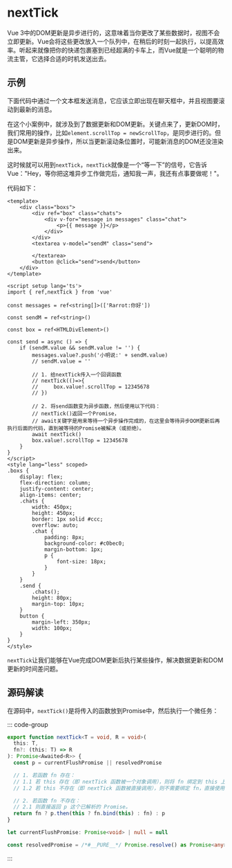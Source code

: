 # nextTick

Vue 3中的DOM更新是异步进行的，这意味着当你更改了某些数据时，视图不会立即更新。Vue会将这些更改放入一个队列中，在稍后的时刻一起执行，以提高效率。听起来就像把你的快递包裹塞到已经超满的卡车上，而Vue就是一个聪明的物流主管，它选择合适的时机发送出去。


## 示例
下面代码中通过一个文本框发送消息，它应该立即出现在聊天框中，并且视图要滚动到最新的消息。

在这个小案例中，就涉及到了数据更新和DOM更新。关键点来了，更新DOM时，我们常用的操作，比如`element.scrollTop = newScrollTop`，是同步进行的。但是DOM更新是异步操作，所以当更新滚动条位置时，可能新消息的DOM还没渲染出来。

这时候就可以用到`nextTick`，`nextTick`就像是一个“等一下”的信号，它告诉Vue："Hey，等你把这堆异步工作做完后，通知我一声，我还有点事要做呢！"。

代码如下：
```vue
<template>
    <div class="boxs">
        <div ref="box" class="chats">
            <div v-for="message in messages" class="chat">
                <p>{{ message }}</p>
            </div>
        </div>
        <textarea v-model="sendM" class="send">

        </textarea>
        <button @click="send">send</button>
    </div>
</template>

<script setup lang='ts'>
import { ref,nextTick } from 'vue'

const messages = ref<string[]>(['Rarrot:你好'])

const sendM = ref<string>()

const box = ref<HTMLDivElement>()

const send = async () => {
    if (sendM.value && sendM.value != '') {
        messages.value?.push('小明说:' + sendM.value)
        // sendM.value = ''
        
        // 1. 给nextTick传入一个回调函数
        // nextTick(()=>{
        //     box.value!.scrollTop = 12345678
        // })

        // 2. 将send函数变为异步函数，然后使用以下代码：
        // nextTick()返回一个Promise，
        // await关键字是用来等待一个异步操作完成的，在这里会等待异步DOM更新后再执行后面的代码，直到被等待的Promise被解决（或拒绝）。
        await nextTick()
        box.value!.scrollTop = 12345678
    }
}
</script>
<style lang="less" scoped>
.boxs {
    display: flex;
    flex-direction: column;
    justify-content: center;
    align-items: center;
    .chats {
        width: 450px;
        height: 450px;
        border: 1px solid #ccc;
        overflow: auto;
        .chat {
            padding: 8px;
            background-color: #c0bec0;
            margin-bottom: 1px;
            p {
                font-size: 18px;
            }
        }
    }
    .send {
        .chats();
        height: 80px;
        margin-top: 10px;
    }
    button {
        margin-left: 350px;
        width: 100px;
    }
}
</style>
```
`nextTick`让我们能够在Vue完成DOM更新后执行某些操作，解决数据更新和DOM更新的时间差问题。


## 源码解读
在源码中，`nextTick()`是将传入的函数放到Promise中，然后执行一个微任务：

::: code-group
```ts [nextTick()]
export function nextTick<T = void, R = void>(
  this: T,
  fn?: (this: T) => R
): Promise<Awaited<R>> {
  const p = currentFlushPromise || resolvedPromise

  // 1. 若函数 fn 存在：
  // 1.1 若 this 存在（即 nextTick 函数被一个对象调用），则将 fn 绑定到 this 上，这样在 fn 中使用 this 时，它将引用调用 nextTick 的对象。
  // 1.2 若 this 不存在（即 nextTick 函数被直接调用），则不需要绑定 fn，直接使用原始的 fn。

  // 2. 若函数 fn 不存在：
  // 2.1 则直接返回 p 这个已解析的 Promise。 
  return fn ? p.then(this ? fn.bind(this) : fn) : p
}
```

```ts [currentFlushPromise]
let currentFlushPromise: Promise<void> | null = null
```

```ts [resolvedPromise]
const resolvedPromise = /*#__PURE__*/ Promise.resolve() as Promise<any>
```
:::


<!-- 更新队列：。。。实力不足，待定 -->
